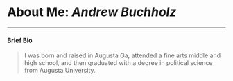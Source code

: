 # About Me: *Andrew Buchholz*
---

#### Brief Bio  
 > I was born and raised in Augusta Ga, attended a fine arts middle and high school, and then graduated with a degree in political science from Augusta University.



